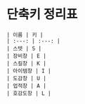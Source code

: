 # 단축키 정리표

    | 이름 | 키 |
    | :---: | :---: |
    | 스텟 | S |
    | 장비창 | E |
    | 스킬창 | K |
    | 아이템창 | I |
    | 도감창 | U |
    | 업적창 | A |
    | 호감도창 | L |

